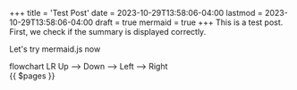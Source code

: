 +++
title = 'Test Post'
date = 2023-10-29T13:58:06-04:00
lastmod = 2023-10-29T13:58:06-04:00 
draft = true
mermaid = true
+++
This is a test post.  First, we check if the summary is displayed correctly.

<!--more-->

Let's try mermaid.js now


<div class="mermaid">
flowchart LR
	Up --> Down --> Left --> Right
</div>

<body>
  <div> {{ $pages }} </div>
</body>
